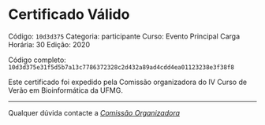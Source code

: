 # Certificado Válido

Código: `10d3d375`
Categoria: participante
Curso: Evento Principal
Carga Horária: 30
Edição: 2020


Código completo: `10d3d375e31f5d5b7a13c7786372328c2d432a89ad4cdd4ea01123238e3f38f8`


Este certificado foi expedido pela Comissão organizadora do IV Curso de Verão em Bioinformática da UFMG.

----

Qualquer dúvida contacte a [_Comissão Organizadora_](<mailto:cursobioinfoufmg@gmail.com$subject=[Certificados]>)

